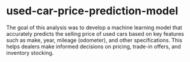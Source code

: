 # used-car-price-prediction-model
The goal of this analysis was to develop a machine learning model that accurately predicts the selling price of used cars based on key features such as make, year, mileage (odometer), and other specifications. This helps dealers make informed decisions on pricing, trade-in offers, and inventory stocking.
